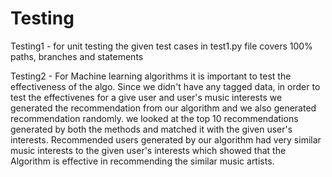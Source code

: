 # Testing
Testing1 - for unit testing the given test cases in test1.py file covers 100% paths, branches and statements

Testing2 - For Machine learning algorithms it is important to test the effectiveness of the algo. Since we didn't have any tagged data, in order to test the effectivenes for a give user and user's music interests we generated the recommendation from our algorithm and we also generated recommendation randomly. we looked at the top 10 recommendations generated by both the methods and matched it with the given user's interests. Recommended users generated by our algorithm had very similar music interests to the given user's interests which showed that the Algorithm is effective in recommending the similar music artists.

